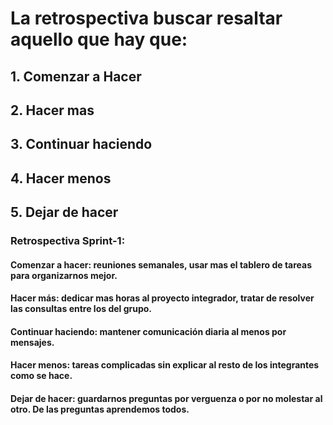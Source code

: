 # La retrospectiva buscar resaltar aquello que hay que:
## 1. Comenzar a Hacer
## 2. Hacer mas
## 3. Continuar haciendo
## 4. Hacer menos
## 5. Dejar de hacer


### Retrospectiva Sprint-1:
#### Comenzar a hacer: reuniones semanales, usar mas el tablero de tareas para organizarnos mejor.
#### Hacer más: dedicar mas horas al proyecto integrador, tratar de resolver las consultas entre los del grupo.
#### Continuar haciendo: mantener comunicación diaria al menos por mensajes.
#### Hacer menos: tareas complicadas sin explicar al resto de los integrantes como se hace.
#### Dejar de hacer: guardarnos preguntas por verguenza o por no molestar al otro. De las preguntas aprendemos todos.